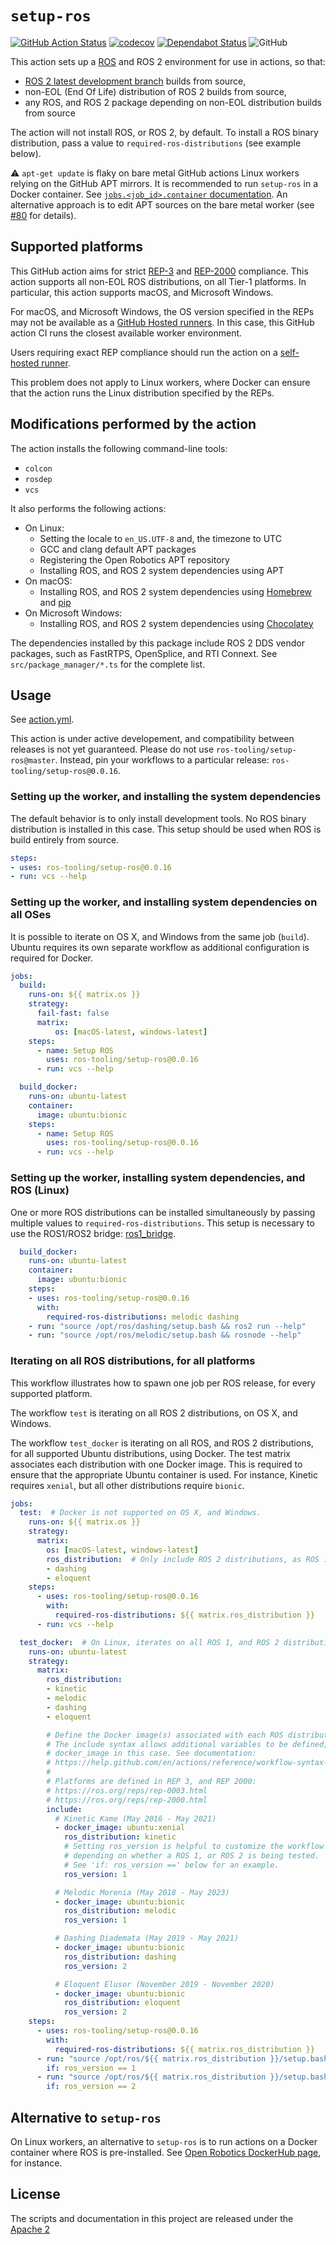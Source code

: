 # `setup-ros`

[![GitHub Action
Status](https://github.com/ros-tooling/setup-ros/workflows/Test%20setup-ros/badge.svg)](https://github.com/ros-tooling/setup-ros)
[![codecov](https://codecov.io/gh/ros-tooling/setup-ros/branch/master/graph/badge.svg)](https://codecov.io/gh/ros-tooling/setup-ros)
[![Dependabot Status](https://api.dependabot.com/badges/status?host=github&repo=ros-tooling/setup-ros)](https://dependabot.com)
![GitHub](https://img.shields.io/github/license/ros-tooling/setup-ros)

This action sets up a [ROS] and ROS 2 environment for use in actions, so
that:

* [ROS 2 latest development branch][ros2_latest_development_setup] builds from
  source,
* non-EOL (End Of Life) distribution of ROS 2 builds from source,
* any ROS, and ROS 2 package depending on non-EOL distribution builds from
  source
  
The action will not install ROS, or ROS 2, by default. To install a ROS binary distribution, pass a value to `required-ros-distributions` (see example below).
  
 :warning: `apt-get update` is flaky on bare metal GitHub actions Linux workers relying on the GitHub APT mirrors.
 It is recommended to run `setup-ros` in a Docker container.
 See [`jobs.<job_id>.container` documentation](https://help.github.com/en/actions/reference/workflow-syntax-for-github-actions#jobsjob_idcontainer).
An alternative approach is to edit APT sources on the bare metal worker (see [#80](https://github.com/ros-tooling/setup-ros/issues/80) for details).

## Supported platforms

This GitHub action aims for strict [REP-3] and [REP-2000] compliance.
This action supports all non-EOL ROS distributions, on all Tier-1
platforms.
In particular, this action supports macOS, and Microsoft Windows.

For macOS, and Microsoft Windows, the OS version specified in the REPs may
not be available as a [GitHub Hosted runners][github_hosted_runners].
In this case, this GitHub action CI runs the closest available worker
environment.

Users requiring exact REP compliance should run the action on a [self-hosted
runner][self_hosted_runner].

This problem does not apply to Linux workers, where Docker can
ensure that the action runs the Linux distribution specified by the REPs.

## Modifications performed by the action

The action installs the following command-line tools:

 * `colcon`
 * `rosdep`
 * `vcs`

It also performs the following actions:

* On Linux:
  * Setting the locale to `en_US.UTF-8` and, the timezone to UTC
  * GCC and clang default APT packages
  * Registering the Open Robotics APT repository
  * Installing ROS, and ROS 2 system dependencies using APT
* On macOS:
  * Installing ROS, and ROS 2 system dependencies using [Homebrew] and [pip]
* On Microsoft Windows:
  * Installing ROS, and ROS 2 system dependencies using [Chocolatey]

The dependencies installed by this package include ROS 2 DDS vendor packages,
such as FastRTPS, OpenSplice, and RTI Connext.
See `src/package_manager/*.ts` for the complete list.

## Usage

See [action.yml](action.yml).

This action is under active developement, and compatibility between releases
is not yet guaranteed.
Please do not use `ros-tooling/setup-ros@master`.
Instead, pin your workflows to a particular release:
`ros-tooling/setup-ros@0.0.16`.

### Setting up the worker, and installing the system dependencies

The default behavior is to only install development tools.
No ROS binary distribution is installed in this case.
This setup should be used when ROS is build entirely from source.

```yaml
steps:
- uses: ros-tooling/setup-ros@0.0.16
- run: vcs --help
```

### Setting up the worker, and installing system dependencies on all OSes

It is possible to iterate on OS X, and Windows from the same job (`build`).
Ubuntu requires its own separate workflow as additional configuration is
required for Docker.

```yaml
jobs:
  build:
    runs-on: ${{ matrix.os }}
    strategy:
      fail-fast: false
      matrix:
          os: [macOS-latest, windows-latest]
    steps:
      - name: Setup ROS
        uses: ros-tooling/setup-ros@0.0.16
      - run: vcs --help

  build_docker:
    runs-on: ubuntu-latest
    container:
      image: ubuntu:bionic
    steps:
      - name: Setup ROS
        uses: ros-tooling/setup-ros@0.0.16
      - run: vcs --help
```

### Setting up the worker, installing system dependencies, and ROS (Linux)

One or more ROS distributions can be installed simultaneously
by passing multiple values to `required-ros-distributions`.
This setup is necessary to use the ROS1/ROS2 bridge:
[ros1_bridge](https://github.com/ros2/ros1_bridge).

```yaml
  build_docker:
    runs-on: ubuntu-latest
    container:
      image: ubuntu:bionic
    steps:
    - uses: ros-tooling/setup-ros@0.0.16
      with:
        required-ros-distributions: melodic dashing
    - run: "source /opt/ros/dashing/setup.bash && ros2 run --help"
    - run: "source /opt/ros/melodic/setup.bash && rosnode --help"
```

### Iterating on all ROS distributions, for all platforms

This workflow illustrates how to spawn one job per ROS release, for
every supported platform.

The workflow `test` is iterating on all ROS 2 distributions, on OS X, and Windows.

The workflow `test_docker` is iterating on all ROS, and ROS 2 distributions, for all
supported Ubuntu distributions, using Docker.
The test matrix associates each distribution with one Docker image.
This is required to ensure that the appropriate Ubuntu container is used.
For instance, Kinetic requires `xenial`, but all other distributions require `bionic`.

```yaml
jobs:
  test:  # Docker is not supported on OS X, and Windows.
    runs-on: ${{ matrix.os }}
    strategy:
      matrix:
        os: [macOS-latest, windows-latest]
        ros_distribution:  # Only include ROS 2 distributions, as ROS 1 does not support OS X, and Windows.
        - dashing
        - eloquent
    steps:
      - uses: ros-tooling/setup-ros@0.0.16
        with:
          required-ros-distributions: ${{ matrix.ros_distribution }}
      - run: vcs --help

  test_docker:  # On Linux, iterates on all ROS 1, and ROS 2 distributions.
    runs-on: ubuntu-latest
    strategy:
      matrix:
        ros_distribution:
        - kinetic
        - melodic
        - dashing
        - eloquent

        # Define the Docker image(s) associated with each ROS distribution.
        # The include syntax allows additional variables to be defined, like
        # docker_image in this case. See documentation:
        # https://help.github.com/en/actions/reference/workflow-syntax-for-github-actions#example-including-configurations-in-a-matrix-build
        #
        # Platforms are defined in REP 3, and REP 2000:
        # https://ros.org/reps/rep-0003.html
        # https://ros.org/reps/rep-2000.html
        include:
          # Kinetic Kame (May 2016 - May 2021)
          - docker_image: ubuntu:xenial
            ros_distribution: kinetic
            # Setting ros_version is helpful to customize the workflow
            # depending on whether a ROS 1, or ROS 2 is being tested.
            # See 'if: ros_version ==' below for an example.
            ros_version: 1

          # Melodic Morenia (May 2018 - May 2023)
          - docker_image: ubuntu:bionic
            ros_distribution: melodic
            ros_version: 1

          # Dashing Diademata (May 2019 - May 2021)
          - docker_image: ubuntu:bionic
            ros_distribution: dashing
            ros_version: 2

          # Eloquent Elusor (November 2019 - November 2020)
          - docker_image: ubuntu:bionic
            ros_distribution: eloquent
            ros_version: 2
    steps:
      - uses: ros-tooling/setup-ros@0.0.16
        with:
          required-ros-distributions: ${{ matrix.ros_distribution }}
      - run: "source /opt/ros/${{ matrix.ros_distribution }}/setup.bash && rosnode --help"
        if: ros_version == 1
      - run: "source /opt/ros/${{ matrix.ros_distribution }}/setup.bash && ros2 run --help"
        if: ros_version == 2
```

## Alternative to `setup-ros`

On Linux workers, an alternative to `setup-ros` is to run actions on a
Docker container where ROS is pre-installed.
See [Open Robotics DockerHub page][dockerhub_osrf], for instance.

## License

The scripts and documentation in this project are released under the [Apache
2](LICENSE)

[Chocolatey]: https://chocolatey.org/
[Homebrew]: https://brew.sh/
[REP-2000]: https://www.ros.org/reps/rep-2000.html
[REP-3]: https://www.ros.org/reps/rep-0003.html
[ROS]: https://www.ros.org/
[dockerhub_osrf]: https://hub.docker.com/r/osrf/ros/
[github_hosted_runners]: https://help.github.com/en/actions/automating-your-workflow-with-github-actions/software-installed-on-github-hosted-runners
[pip]: https://pip.pypa.io/en/stable/
[ros2_latest_development_setup]: https://index.ros.org/doc/ros2/Installation/Latest-Development-Setup/
[self_hosted_runner]: https://help.github.com/en/actions/automating-your-workflow-with-github-actions/about-self-hosted-runners
